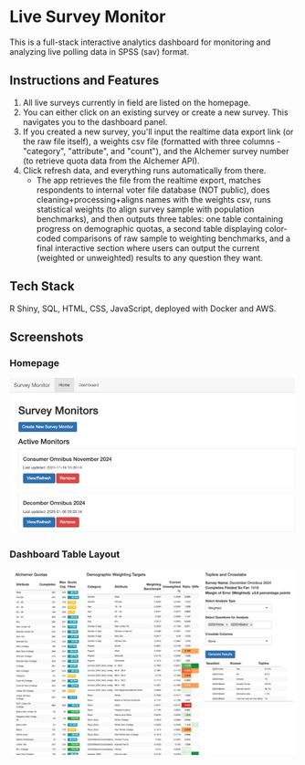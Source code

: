 # Live Survey Monitor

This is a full-stack interactive analytics dashboard for monitoring and analyzing live polling data in SPSS (sav) format. 

## Instructions and Features

1. All live surveys currently in field are listed on the homepage.
2. You can either click on an existing survey or create a new survey. This navigates you to the dashboard panel.
3. If you created a new survey, you'll input the realtime data export link (or the raw file itself), a weights csv file (formatted with three columns - "category", "attribute", and "count"), and the Alchemer survey number (to retrieve quota data from the Alchemer API).
4. Click refresh data, and everything runs automatically from there.
     - The app retrieves the file from the realtime export, matches respondents to internal voter file database (NOT public),
       does cleaning+processing+aligns names with the weights csv, runs statistical weights (to align survey sample with population benchmarks),
       and then outputs three tables: one table containing progress on demographic quotas, a second table displaying color-coded comparisons of raw sample to weighting benchmarks,
       and a final interactive section where users can output the current (weighted or unweighted) results to any question they want.

## Tech Stack
R Shiny, SQL, HTML, CSS, JavaScript, deployed with Docker and AWS.

## Screenshots

### Homepage
![Homepage View](./images/Homepage.png)

### Dashboard Table Layout
![Dashboard View](./images/DashboardLayout.png)
